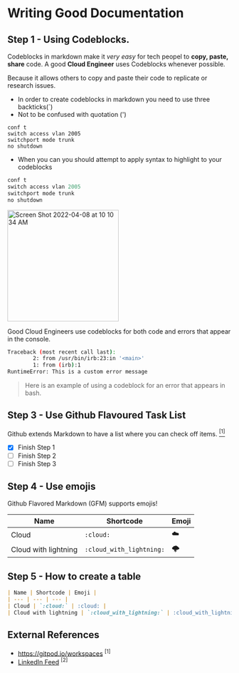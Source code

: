 # Writing Good Documentation

## Step 1 - Using Codeblocks.

Codeblocks in markdown make it *very easy* for tech peopel to **copy, paste, share** code.
A good **Cloud Engineer** uses Codeblocks whenever possible. 

Because it allows others to copy and paste their code to replicate or research issues.

- In order to create codeblocks in markdown you need to use three backticks(`)
- Not to be confused with quotation (')

```
conf t
switch access vlan 2005
switchport mode trunk
no shutdown
```

- When you can you should attempt to apply syntax to highlight to your codeblocks

```python
conf t
switch access vlan 2005
switchport mode trunk
no shutdown
```

<img width="250" alt="Screen Shot 2022-04-08 at 10 10 34 AM" src="https://github.com/user-attachments/assets/0000a9e7-463b-45e3-8bc6-89f8a84fc22d">

Good Cloud Engineers use codeblocks for both code and errors that appear in the console. 

```bash
Traceback (most recent call last):
        2: from /usr/bin/irb:23:in '<main>'
        1: from (irb):1
RuntimeError: This is a custom error message
```

> Here is an example of using a codeblock for an error that appears in bash.

## Step 3 - Use Github Flavoured Task List

Github extends Markdown to have a list where you can check off items. [<sup>[1]</sup>](#external-references)

- [x] Finish Step 1
- [ ] Finish Step 2
- [ ] Finish Step 3

## Step 4 - Use emojis

Github Flavored Markdown  (GFM) supports emojis! 

| Name | Shortcode | Emoji |
| --- | --- | --- |
| Cloud | `:cloud:` | :cloud: |
| Cloud with lightning | `:cloud_with_lightning:` | :cloud_with_lightning: |

## Step 5 - How to create a table

```md
| Name | Shortcode | Emoji |
| --- | --- | --- |
| Cloud | `:cloud:` | :cloud: |
| Cloud with lightning | `:cloud_with_lightning:` | :cloud_with_lightning: |
```

## External References

- https://gitpod.io/workspaces <sup>[1]</sup>
- [LinkedIn Feed](https://www.linkedin.com/feed/) <sup>[2]</sup>

